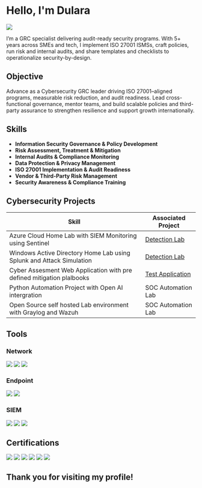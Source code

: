 # Hello, I'm Dulara
<a href="https://www.linkedin.com/in/dularaparanawidana/"><img src="https://img.shields.io/badge/-LinkedIn-0072b1?&style=for-the-badge&logo=linkedin&logoColor=white" /></a>

I’m a GRC specialist delivering audit-ready security programs. With 5+ years across SMEs and tech, I implement ISO 27001 ISMSs, craft policies, run risk and internal audits, and share templates and checklists to operationalize security-by-design.

## Objective
Advance as a Cybersecurity GRC leader driving ISO 27001–aligned programs, measurable risk reduction, and audit readiness. Lead cross-functional governance, mentor teams, and build scalable policies and third-party assurance to strengthen resilience and support growth internationally.

## Skills

- **Information Security Governance & Policy Development**  
- **Risk Assessment, Treatment & Mitigation**  
- **Internal Audits & Compliance Monitoring**  
- **Data Protection & Privacy Management**  
- **ISO 27001 Implementation & Audit Readiness**  
- **Vendor & Third-Party Risk Management**  
- **Security Awareness & Compliance Training**


## Cybersecurity Projects

| Skill                                         | Associated Project         |
|-----------------------------------------------|----------------------------|
| Azure Cloud Home Lab with SIEM Monitoring using Sentinel         | <a href="https://google.com">Detection Lab</a>|
| Windows Active Directory Home Lab using Splunk and Attack Simulation  | <a href="https://google.com">Detection Lab</a>|
| Cyber Assesment Web Application with pre defined mitigation plalbooks        |  <a href="https://cybermachan.online">Test Application</a>|
| Python Automation Project with Open AI intergration    | SOC Automation Lab|
| Open Source self hosted Lab environment with Graylog and Wazuh             | SOC Automation Lab|


## Tools

### Network
<div>
    <img src="https://img.shields.io/badge/-Wireshark-1679A7?&style=for-the-badge&logo=Wireshark&logoColor=white" />
    <img src="https://img.shields.io/badge/-Suricata-EF3B2D?&style=for-the-badge&logo=Suricata&logoColor=white" />
    <img src="https://img.shields.io/badge/-Zeek-777BB4?&style=for-the-badge&logo=Zeek&logoColor=white" />
</div>

### Endpoint
<div>
    <img src="https://img.shields.io/badge/-Microsoft_Defender_for_Endpoint-00A4EF?&style=for-the-badge&logo=Microsoft&logoColor=white" />
    <img src="https://img.shields.io/badge/-Velociraptor-4B275F?&style=for-the-badge&logo=Velociraptor&logoColor=white" />
</div>

### SIEM
<div>
    <img src="https://img.shields.io/badge/-Microsoft_Sentinel-0078D4?&style=for-the-badge&logo=Microsoft&logoColor=white" />
    <img src="https://img.shields.io/badge/-Splunk-000000?&style=for-the-badge&logo=Splunk&logoColor=white" />
    <img src="https://img.shields.io/badge/-Elastic-005571?&style=for-the-badge&logo=Elastic&logoColor=white" />
</div>

## Certifications

<div>
<img src="https://img.shields.io/badge/-ISO%2027001%20Lead%20Auditor-00539F?&style=for-the-badge&logo=ISO&logoColor=white" /></a>
<img src="https://img.shields.io/badge/-Security%2B-FF0000?&style=for-the-badge&logo=CompTIA&logoColor=white" />
<img src="https://img.shields.io/badge/-ISC2%20CC-00693C?&style=for-the-badge&logo=ISC2&logoColor=white" />
<img src="https://img.shields.io/badge/-Microsoft%20SC--900-0078D4?&style=for-the-badge&logo=Microsoft&logoColor=white" />
<img src="https://img.shields.io/badge/-NIST%20RMF%20Foundation-000000?&style=for-the-badge&logo=NIST&logoColor=white" />
<img src="https://img.shields.io/badge/-Google%20Cybersecurity%20Professional%20Certificate-4285F4?&style=for-the-badge&logo=Google&logoColor=white" />

</div>

## Thank you for visiting my profile!

<!--
**joshmadakor1/joshmadakor1** is a ✨ _special_ ✨ repository because its `README.md` (this file) appears on your GitHub profile.

Here are some ideas to get you started:

- 🔭 I’m currently working on ...
- 🌱 I’m currently learning ...
- 👯 I’m looking to collaborate on ...
- 🤔 I’m looking for help with ...
- 💬 Ask me about ...
- 📫 How to reach me: ...
- 😄 Pronouns: ...
- ⚡ Fun fact: ...
-->
